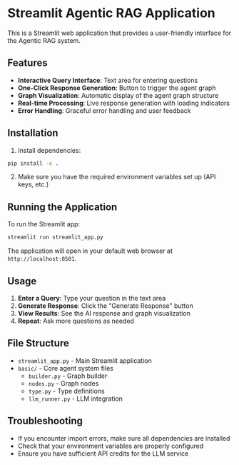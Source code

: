 # Streamlit Agentic RAG Application

This is a Streamlit web application that provides a user-friendly interface for the Agentic RAG system.

## Features

- **Interactive Query Interface**: Text area for entering questions
- **One-Click Response Generation**: Button to trigger the agent graph
- **Graph Visualization**: Automatic display of the agent graph structure
- **Real-time Processing**: Live response generation with loading indicators
- **Error Handling**: Graceful error handling and user feedback

## Installation

1. Install dependencies:
```bash
pip install -e .
```

2. Make sure you have the required environment variables set up (API keys, etc.)

## Running the Application

To run the Streamlit app:

```bash
streamlit run streamlit_app.py
```

The application will open in your default web browser at `http://localhost:8501`.

## Usage

1. **Enter a Query**: Type your question in the text area
2. **Generate Response**: Click the "Generate Response" button
3. **View Results**: See the AI response and graph visualization
4. **Repeat**: Ask more questions as needed

## File Structure

- `streamlit_app.py` - Main Streamlit application
- `basic/` - Core agent system files
  - `builder.py` - Graph builder
  - `nodes.py` - Graph nodes
  - `type.py` - Type definitions
  - `llm_runner.py` - LLM integration

## Troubleshooting

- If you encounter import errors, make sure all dependencies are installed
- Check that your environment variables are properly configured
- Ensure you have sufficient API credits for the LLM service 